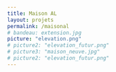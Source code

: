 ```yaml
---
title: Maison AL
layout: projets
permalink: /maisonal
# bandeau: extension.jpg
picture: "elevation.png"
# picture2: "elevation_futur.png"
# picture3: "maison_neuve.jpg"
# picture2: "elevation_futur.png"
---
```



<!-- Année: 2021

Type de prestation:

Client: M


Delectus voluptatum distinctio quos eius excepturi sunt pariatur, aut, doloribus officia ea molestias beatae laudantium, quam odio ipsum veritatis est maiores velit quasi blanditiis et natus accusamus itaque.

Lorem ipsum dolor sit amet consectetur adipisicing elit. Vitae placeat, unde sequi quas ipsum illo? Commodi accusantium, sit eveniet? Maiores tempora corporis ea nostrum magnam similique optio autem, dolor incidunt?
 -->


